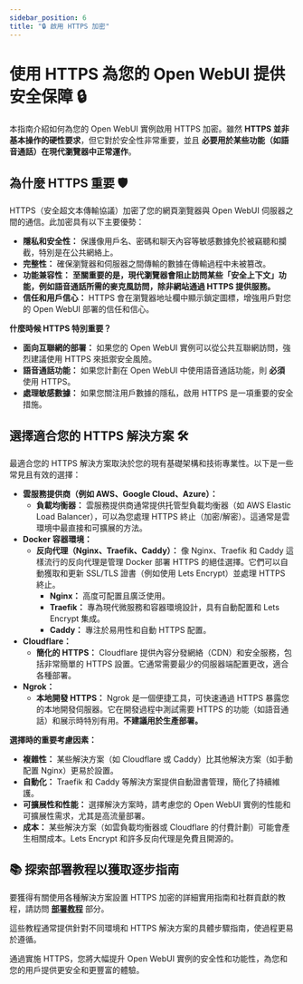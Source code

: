 ```yaml
---
sidebar_position: 6
title: "🔒 啟用 HTTPS 加密"
---
```


# 使用 HTTPS 為您的 Open WebUI 提供安全保障 🔒

本指南介紹如何為您的 Open WebUI 實例啟用 HTTPS 加密。雖然 **HTTPS 並非基本操作的硬性要求**，但它對於安全性非常重要，並且 **必要用於某些功能（如語音通話）在現代瀏覽器中正常運作**。

## 為什麼 HTTPS 重要 🛡️

HTTPS（安全超文本傳輸協議）加密了您的網頁瀏覽器與 Open WebUI 伺服器之間的通信。此加密具有以下主要優勢：

* **隱私和安全性：** 保護像用戶名、密碼和聊天內容等敏感數據免於被竊聽和攔截，特別是在公共網絡上。
* **完整性：** 確保瀏覽器和伺服器之間傳輸的數據在傳輸過程中未被篡改。
* **功能兼容性：** **至關重要的是，現代瀏覽器會阻止訪問某些「安全上下文」功能，例如語音通話所需的麥克風訪問，除非網站通過 HTTPS 提供服務。**
* **信任和用戶信心：** HTTPS 會在瀏覽器地址欄中顯示鎖定圖標，增強用戶對您的 Open WebUI 部署的信任和信心。

**什麼時候 HTTPS 特別重要？**

* **面向互聯網的部署：** 如果您的 Open WebUI 實例可以從公共互聯網訪問，強烈建議使用 HTTPS 來抵禦安全風險。
* **語音通話功能：** 如果您計劃在 Open WebUI 中使用語音通話功能，則 **必須** 使用 HTTPS。
* **處理敏感數據：** 如果您關注用戶數據的隱私，啟用 HTTPS 是一項重要的安全措施。

## 選擇適合您的 HTTPS 解決方案 🛠️

最適合您的 HTTPS 解決方案取決於您的現有基礎架構和技術專業性。以下是一些常見且有效的選擇：

* **雲服務提供商（例如 AWS、Google Cloud、Azure）：**
  * **負載均衡器：** 雲服務提供商通常提供托管型負載均衡器（如 AWS Elastic Load Balancer），可以為您處理 HTTPS 終止（加密/解密）。這通常是雲環境中最直接和可擴展的方法。
* **Docker 容器環境：**
  * **反向代理（Nginx、Traefik、Caddy）：** 像 Nginx、Traefik 和 Caddy 這樣流行的反向代理是管理 Docker 部署 HTTPS 的絕佳選擇。它們可以自動獲取和更新 SSL/TLS 證書（例如使用 Lets Encrypt）並處理 HTTPS 終止。
    * **Nginx：** 高度可配置且廣泛使用。
    * **Traefik：** 專為現代微服務和容器環境設計，具有自動配置和 Lets Encrypt 集成。
    * **Caddy：** 專注於易用性和自動 HTTPS 配置。
* **Cloudflare：**
  * **簡化的 HTTPS：** Cloudflare 提供內容分發網絡（CDN）和安全服務，包括非常簡單的 HTTPS 設置。它通常需要最少的伺服器端配置更改，適合各種部署。
* **Ngrok：**
  * **本地開發 HTTPS：** Ngrok 是一個便捷工具，可快速通過 HTTPS 暴露您的本地開發伺服器。它在開發過程中測試需要 HTTPS 的功能（如語音通話）和展示時特別有用。**不建議用於生產部署。**

**選擇時的重要考慮因素：**

* **複雜性：** 某些解決方案（如 Cloudflare 或 Caddy）比其他解決方案（如手動配置 Nginx）更易於設置。
* **自動化：** Traefik 和 Caddy 等解決方案提供自動證書管理，簡化了持續維護。
* **可擴展性和性能：** 選擇解決方案時，請考慮您的 Open WebUI 實例的性能和可擴展性需求，尤其是高流量部署。
* **成本：** 某些解決方案（如雲負載均衡器或 Cloudflare 的付費計劃）可能會產生相關成本。Lets Encrypt 和許多反向代理是免費且開源的。

## 📚 探索部署教程以獲取逐步指南

要獲得有關使用各種解決方案設置 HTTPS 加密的詳細實用指南和社群貢獻的教程，請訪問 **[部署教程](../../tutorials/deployment/)** 部分。

這些教程通常提供針對不同環境和 HTTPS 解決方案的具體步驟指南，使過程更易於遵循。

通過實施 HTTPS，您將大幅提升 Open WebUI 實例的安全性和功能性，為您和您的用戶提供更安全和更豐富的體驗。
